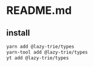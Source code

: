 # README.md

    

## install

```bash
yarn add @lazy-trie/types
yarn-tool add @lazy-trie/types
yt add @lazy-trie/types
```

